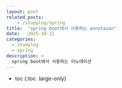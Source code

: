 ```yaml
---
layout: post
related_posts:
    - /studylog/spring
title:  "spring boot에서 사용하는 annotaion"
date:   2025-10-11
categories:
  - studylog
  - spring
description: >
  spring boot에서 사용하는 어노테이션
---
```

* toc
{:toc .large-only}